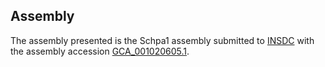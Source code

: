

Assembly
--------

The assembly presented is the Schpa1 assembly submitted to
[INSDC](http://www.insdc.org) with the assembly accession
[GCA\_001020605.1](http://www.ebi.ac.uk/ena/data/view/GCA_001020605.1).
